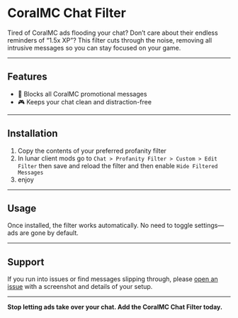 # CoralMC Chat Filter

Tired of CoralMC ads flooding your chat? Don’t care about their endless reminders of “1.5x XP”? This filter cuts through the noise, removing all intrusive messages so you can stay focused on your game.

---

## Features
- 🚫 Blocks all CoralMC promotional messages  
- 🎮 Keeps your chat clean and distraction-free  

---

## Installation
1. Copy the contents of your preferred profanity filter 
2. In lunar client mods go to `Chat > Profanity Filter > Custom > Edit Filter` then save and reload the filter and then enable `Hide Filtered Messages`
3. enjoy

---

## Usage
Once installed, the filter works automatically. No need to toggle settings—ads are gone by default.  

---

## Support
If you run into issues or find messages slipping through, please [open an issue](./issues) with a screenshot and details of your setup.  

---

**Stop letting ads take over your chat. Add the CoralMC Chat Filter today.**

